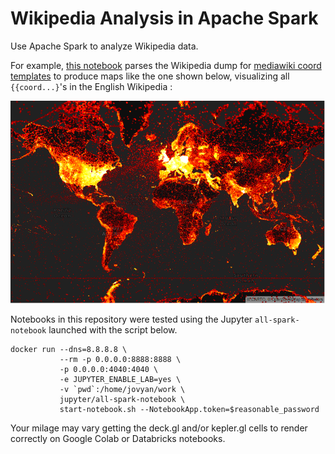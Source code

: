 # Wikipedia Analysis in Apache Spark

Use Apache Spark to analyze Wikipedia data.

For example, [this notebook](/notebooks/1a_gis_analysis_of_wikipedia_with_spark_h3_and_deckgl.ipynb) parses the Wikipedia dump for [mediawiki coord templates](https://en.wikipedia.org/wiki/Template:Coord) to produce maps like the one shown below, visualizing all `{{coord...}`'s in the English Wikipedia :

![Map of all coordinate templates in Wikipedia](assets/all_wikipedia_coords.png "Map of all coordinate templates in Wikipedia")

Notebooks in this repository were tested using the Jupyter `all-spark-notebook` launched with the script below.

```
docker run --dns=8.8.8.8 \
           --rm -p 0.0.0.0:8888:8888 \
           -p 0.0.0.0:4040:4040 \
           -e JUPYTER_ENABLE_LAB=yes \
           -v `pwd`:/home/jovyan/work \
           jupyter/all-spark-notebook \
           start-notebook.sh --NotebookApp.token=$reasonable_password
```

Your milage may vary getting the deck.gl and/or kepler.gl cells to render correctly on Google Colab or Databricks notebooks.
